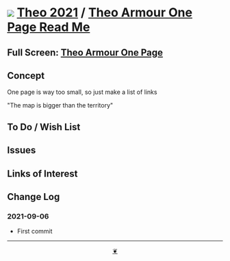 # [![](https://theo-armour.github.io/2021/lib/assets/icons/mark-github.svg )](https://github.com/theo-armour/2021/ "Source code on GitHub" ) [Theo 2021]( https://theo-armour.github.io/2021/ "Home page" ) / [Theo Armour One Page Read Me]( https://theo-armour.github.io/2021/#README.md)

<!--@@@
<div class=iframe-resize ><iframe src=https://theo-armour.github.io/2021/one-page/ height=100% width=100% ></iframe></div>
_"Theo Armour One Page" in a resizable window. One finger to rotate. Two fingers to zoom._
@@@-->

## Full Screen: [Theo Armour One Page]( https://theo-armour.github.io/2021/one-page/ )


## Concept

One page is way too small, so just make a list of links

"The map is bigger than the territory"

## To Do / Wish List


## Issues


## Links of Interest


## Change Log


### 2021-09-06

* First commit


***

<center title="Hello! Click me to go up to the top" ><a class=aDingbat href=javascript:window.scrollTo(0,0);> ❦ </a></center>
